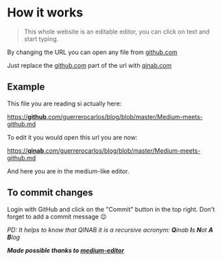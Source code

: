 How it works
============

> This whole website is an editable editor, you can click on text and start typing.

By changing the URL you can open any file from [github.com](http://github.com)

Just replace the [github.com](http://github.com) part of the url with [qinab.com](http://qinab.com)

Example
-------

This file you are reading si actually here:

[https://**github**.com/guerrerocarlos/blog/blob/master/Medium-meets-github.md](https://github.com/guerrerocarlos/blog/blob/master/Medium-meets-github.md)

To edit it you would open this url you are now:

[https://**qinab**.com/guerrerocarlos/blog/blob/master/Medium-meets-github.md](https://qinab.com/guerrerocarlos/blog/blob/master/Medium-meets-github.html)

And here you are in the medium-like editor.

To commit changes
-----------------

Login with GitHub and click on the "Commit" button in the top right. Don't forget to add a commit message 😉

_PD: It helps to know that QINAB it is a recursive acronym: **Q**inab **I**s **N**ot **A** **B**log_

**_Made possible thanks to [_medium-editor_](https://yabwe.github.io/medium-editor/)_**